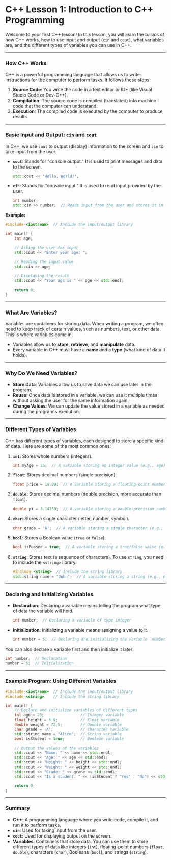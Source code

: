# **C++ Lesson 1: Introduction to C++ Programming**

Welcome to your first C++ lesson! In this lesson, you will learn the basics of how C++ works, how to use input and output (`cin` and `cout`), what variables are, and the different types of variables you can use in C++.

---

### **How C++ Works**

C++ is a powerful programming language that allows us to write instructions for the computer to perform tasks. It follows these steps:

1. **Source Code**: You write the code in a text editor or IDE (like Visual Studio Code or Dev-C++).
2. **Compilation**: The source code is compiled (translated) into machine code that the computer can understand.
3. **Execution**: The compiled code is executed by the computer to produce results.

---

### **Basic Input and Output: `cin` and `cout`**

In C++, we use `cout` to output (display) information to the screen and `cin` to take input from the user.

- **`cout`**: Stands for "console output." It is used to print messages and data to the screen.

    ```cpp
    std::cout << "Hello, World!";
    ```

- **`cin`**: Stands for "console input." It is used to read input provided by the user.

    ```cpp
    int number;
    std::cin >> number;  // Reads input from the user and stores it in the variable `number`
    ```

**Example:**

```cpp
#include <iostream>  // Include the input/output library

int main() {
    int age;

    // Asking the user for input
    std::cout << "Enter your age: ";
    
    // Reading the input value
    std::cin >> age;

    // Displaying the result
    std::cout << "Your age is " << age << std::endl;

    return 0;
}
```

---

### **What Are Variables?**

Variables are containers for storing data. When writing a program, we often need to keep track of certain values, such as numbers, text, or other data. This is where variables come in.

- Variables allow us to **store**, **retrieve**, and **manipulate** data.
- Every variable in C++ must have a **name** and a **type** (what kind of data it holds).

---

### **Why Do We Need Variables?**

- **Store Data**: Variables allow us to save data we can use later in the program.
- **Reuse**: Once data is stored in a variable, we can use it multiple times without asking the user for the same information again.
- **Change Values**: We can update the value stored in a variable as needed during the program's execution.

---

### **Different Types of Variables**

C++ has different types of variables, each designed to store a specific kind of data. Here are some of the most common ones:

1. **`int`**: Stores whole numbers (integers).

    ```cpp
    int myAge = 25;  // A variable storing an integer value (e.g., age)
    ```

2. **`float`**: Stores decimal numbers (single precision).

    ```cpp
    float price = 19.99;  // A variable storing a floating-point number (e.g., price)
    ```

3. **`double`**: Stores decimal numbers (double precision, more accurate than `float`).

    ```cpp
    double pi = 3.14159;  // A variable storing a double-precision number (e.g., pi)
    ```

4. **`char`**: Stores a single character (letter, number, symbol).

    ```cpp
    char grade = 'A';  // A variable storing a single character (e.g., grade)
    ```

5. **`bool`**: Stores a Boolean value (`true` or `false`).

    ```cpp
    bool isPassed = true;  // A variable storing a true/false value (e.g., passed status)
    ```

6. **`string`**: Stores text (a sequence of characters). To use `string`, you need to include the `<string>` library.

    ```cpp
    #include <string>  // Include the string library
    std::string name = "John";  // A variable storing a string (e.g., name)
    ```

---

### **Declaring and Initializing Variables**

- **Declaration**: Declaring a variable means telling the program what type of data the variable will hold.

    ```cpp
    int number;  // Declaring a variable of type integer
    ```

- **Initialization**: Initializing a variable means assigning a value to it.

    ```cpp
    int number = 5;  // Declaring and initializing the variable `number`
    ```

You can also declare a variable first and then initialize it later:

```cpp
int number;  // Declaration
number = 5;  // Initialization
```

---

### **Example Program: Using Different Variables**

```cpp
#include <iostream>  // Include the input/output library
#include <string>    // Include the string library

int main() {
    // Declare and initialize variables of different types
    int age = 25;                // Integer variable
    float height = 5.9;          // Float variable
    double weight = 72.5;        // Double variable
    char grade = 'A';            // Character variable
    std::string name = "Alice";  // String variable
    bool isStudent = true;       // Boolean variable

    // Output the values of the variables
    std::cout << "Name: " << name << std::endl;
    std::cout << "Age: " << age << std::endl;
    std::cout << "Height: " << height << std::endl;
    std::cout << "Weight: " << weight << std::endl;
    std::cout << "Grade: " << grade << std::endl;
    std::cout << "Is a student: " << (isStudent ? "Yes" : "No") << std::endl;

    return 0;
}
```

---

### **Summary**

- **C++**: A programming language where you write code, compile it, and run it to perform tasks.
- **`cin`**: Used for taking input from the user.
- **`cout`**: Used for displaying output on the screen.
- **Variables**: Containers that store data. You can use them to store different types of data like integers (`int`), floating-point numbers (`float`, `double`), characters (`char`), Booleans (`bool`), and strings (`string`).
